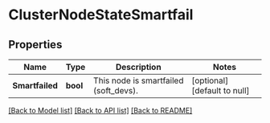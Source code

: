 # ClusterNodeStateSmartfail

## Properties
Name | Type | Description | Notes
------------ | ------------- | ------------- | -------------
**Smartfailed** | **bool** | This node is smartfailed (soft_devs). | [optional] [default to null]

[[Back to Model list]](../README.md#documentation-for-models) [[Back to API list]](../README.md#documentation-for-api-endpoints) [[Back to README]](../README.md)



